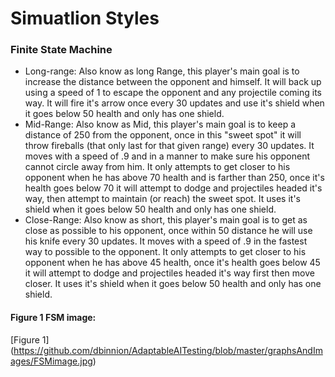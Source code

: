 # Simuatlion Styles

### Finite State Machine
- Long-range: Also know as long Range, this player's main goal is to increase the distance between the opponent and himself. It will back up using a speed of 1 to escape the opponent and any projectile coming its way. It will fire it's arrow once every 30 updates and use it's shield when it goes below 50 health and only has one shield.
- Mid-Range: Also know as Mid, this player's main goal is to keep a distance of 250 from the opponent, once in this "sweet spot" it will throw fireballs (that only last for that given range) every 30 updates. It moves with a speed of .9 and in a manner to make sure his opponent cannot circle away from him. It only attempts to get closer to his opponent when he has above 70 health and is farther than 250, once it's health goes below 70 it will attempt to dodge and projectiles headed it's way, then attempt to maintain (or reach) the sweet spot. It uses it's shield when it goes below 50 health and only has one shield. 
- Close-Range: Also know as short, this player's main goal is to get as close as possible to his opponent, once within 50 distance he will use his knife every 30 updates. It moves with a speed of .9 in the fastest way to possible to the opponent. It only attempts to get closer to his opponent when he has above 45 health, once it's health goes below 45 it will attempt to dodge and projectiles headed it's way first then move closer. It uses it's shield when it goes below 50 health and only has one shield. 
#### Figure 1 FSM image:
[Figure 1] (https://github.com/dbinnion/AdaptableAITesting/blob/master/graphsAndImages/FSMimage.jpg)
